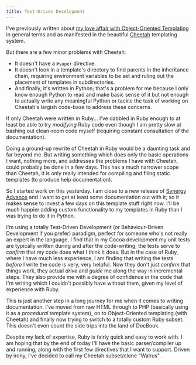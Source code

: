 ```yaml
---
title: Test-Driven Development
---
```


I've previously written about [my love affair with Object-Oriented Templating](http://www.wincent.com/a/about/wincent/weblog/archives/2006/10/objectoriented.php) in general terms and as manifested in the beautiful [Cheetah](http://cheetahtemplate.org/) templating system.

But there are a few minor problems with Cheetah:

-   It doesn't have a `#super` directive.
-   It doesn't look in a template's directory to find parents in the inheritance chain, requiring environment variables to be set and ruling out the placement of templates in subdirectories.
-   And finally, it's written in Python; that's a problem for me because I only know enough Python to read and make basic sense of it but not enough to actually write any meaningful Python or tackle the task of working on Cheetah's largish code-base to address these concerns.

If only Cheetah were written in Ruby... I've dabbled in Ruby enough to at least be able to try *modifying* Ruby code even though I am pretty slow at bashing out clean-room code myself (requiring constant consultation of the documentation).

Doing a ground-up rewrite of Cheetah in Ruby would be a daunting task and far beyond me. But writing something which does only the basic operations I want, nothing more, and addresses the problems I have with Cheetah, could probably be done in a few days. This has a much narrower scope than Cheetah, it is only really intended for compiling and filing static templates (to produce help documentation).

So I started work on this yesterday. I am close to a new release of [Synergy Advance](http://synergyadvance.com/) and I want to get at least some documentation out with it; so it makes sense to invest a few days on this template stuff right now. I'll be much happier adding custom functionality to my templates in Ruby than I was trying to do it in Python.

I'm using a totally Test-Driven Development (or Behaviour-Driven Development if you prefer) paradigm, perfect for someone who's not really an expert in the language. I find that in my Cocoa development my unit tests are typically written during and after the code-writing; the tests serve to *confirm* that my code does what I think it does. But in the case of Ruby, where I have much less experience, I am finding that writing the tests *before* I write the code is very, very helpful. Now they don't just *confirm* that things work, they actual *drive* and *guide* me along the way in incremental steps. They also provide me with a degree of confidence in the code that I'm writing which I couldn't possibly have without them, given my level of experience with Ruby.

This is just another step in a long journey for me when it comes to writing documentation. I've moved from raw HTML through to PHP (basically using it as a *procedural* template system), on to Object-Oriented templating (with Cheetah) and finally now trying to switch to a totally custom Ruby subset. This doesn't even count the side trips into the land of DocBook.

Despite my lack of expertise, Ruby is fairly quick and easy to work with. I am hoping that by the end of today I'll have the basic parser/compiler up and running, along with the first few directives that I want to support. Driven by irony, I've decided to call my Cheetah subset/clone "Walrus".
